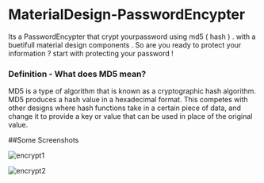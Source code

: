 # MaterialDesign-PasswordEncypter
Its a PasswordEncypter that crypt yourpassword using md5 ( hash ) . with a buetifull material design components . So are you ready to protect your information ? start with protecting your password !

### Definition - What does MD5 mean?

MD5 is a type of algorithm that is known as a cryptographic hash algorithm. MD5 produces a hash value in a hexadecimal format. This competes with other designs where hash functions take in a certain piece of data, and change it to provide a key or value that can be used in place of the original value.


##Some Screenshots

![encrypt1](https://cloud.githubusercontent.com/assets/24621701/21529188/14a5d65e-cd38-11e6-933f-162bdd3a8a71.png)

![encrypt2](https://cloud.githubusercontent.com/assets/24621701/21529187/14141e8a-cd38-11e6-9c9d-3704fd4b1fd5.png)
